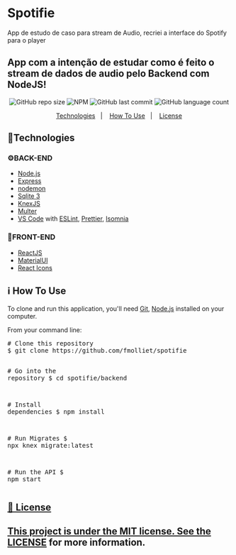 # Spotifie
App de estudo de caso para stream de Audio, recriei a interface do Spotify para o player

## App com a intenção de estudar como é feito o stream de dados de audio pelo Backend com NodeJS!

<p align="center">
  <img alt="GitHub repo size" src="https://img.shields.io/github/repo-size/fmolliet/spotifie">
  
  <img alt="NPM" src="https://img.shields.io/npm/l/express">
  
  <img alt="GitHub last commit" src="https://img.shields.io/github/last-commit/fmolliet/spotifie">
  
  <img alt="GitHub language count" src="https://img.shields.io/github/languages/count/fmolliet/spotifie">
</p>

<p align="center">
  <a href="#technologies">Technologies</a>&nbsp;&nbsp;&nbsp;|&nbsp;&nbsp;&nbsp;
  <a href="#information_source-how-to-use">How To Use</a>&nbsp;&nbsp;&nbsp;|&nbsp;&nbsp;&nbsp;
  <a href="#memo-license">License</a>
</p>

<h2><a href="#technologies"></a>🚀Technologies</h2>

<h3>⚙️BACK-END</h3>

<ul>
  <li><a href="https://nodejs.org/" rel="nofollow">Node.js</a></li>
  <li><a href="https://expressjs.com/" rel="nofollow">Express</a></li>
  <li><a href="https://nodemon.io/" rel="nofollow">nodemon</a></li>
  <li><a href="https://www.sqlite.org/index.html" rel="nofollow">Sqlite 3</a></li>
  <li><a href="http://knexjs.org/" rel="nofollow">KnexJS</a></li>
  <li><a href="https://github.com/expressjs/multer">Multer</a></li>
  <li><a href="https://code.visualstudio.com/" rel="nofollow">VS Code</a> with <a href="https://marketplace.visualstudio.com/items?itemName=dbaeumer.vscode-eslint" rel="nofollow">ESLint</a>, <a href="https://marketplace.visualstudio.com/items?itemName=esbenp.prettier-vscode" rel="nofollow">Prettier</a>, <a href="https://insomnia.rest/" rel="nofollow">Isomnia</a></li>
</ul>


<h3>📰FRONT-END</h3>
<ul>
  <li><a href="https://reactjs.org/" rel="nofollow">ReactJS</a></li>
  <li><a href="https://material-ui.com/" rel="nofollow">MaterialUI</a></li>
  <li><a href="https://react-icons.netlify.com/#/" rel="nofollow">React Icons</a></li>
</ul>


<h2><a href="#information_source-how-to-use"></a>ℹ️ How To Use</h2>
<p>To clone and run this application, you'll need <a href="https://git-scm.com" rel="nofollow">Git</a>, <a href="https://nodejs.org/" rel="nofollow">Node.js</a> installed on your computer.</p>
<p>From your command line:</p>

<div class="highlight highlight-source-shell"><pre><span class="pl-c"><span class="pl-c">#</span> Clone this repository</span>
$ git clone https://github.com/fmolliet/spotifie

<span class="pl-c"><span class="pl-c">#</span> Go into the repository</span>
$ <span class="pl-c1">cd</span> spotifie/backend

<span class="pl-c"><span class="pl-c">#</span> Install dependencies</span>
$ npm install

<span class="pl-c"><span class="pl-c">#</span> Run Migrates</span>
$ npx knex migrate:latest

<span class="pl-c"><span class="pl-c">#</span> Run the API</span>
$ npm start</pre></div>


<h2><a href="#memo-license">📝 License</h2>
 <h2>This project is under the MIT license. See the <a href="https://github.com/danielobara/FastFeet/blob/master/LICENSE">LICENSE</a> for more information.</h2>
